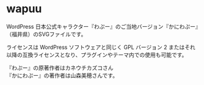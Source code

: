 wapuu
=====

WordPress 日本公式キャラクター『わぷー』のご当地バージョン『かにわぷー』（福井県）のSVGファイルです。

ライセンスは WordPress ソフトウェアと同じく GPL バージョン 2  またはそれ以降の互換ライセンスとなり、プラグインやテーマ内での使用も可能です。

『わぷー』の原著作者はカネウチカズコさん  
『かにわぷー』の著作者は山森美穂さんです。
